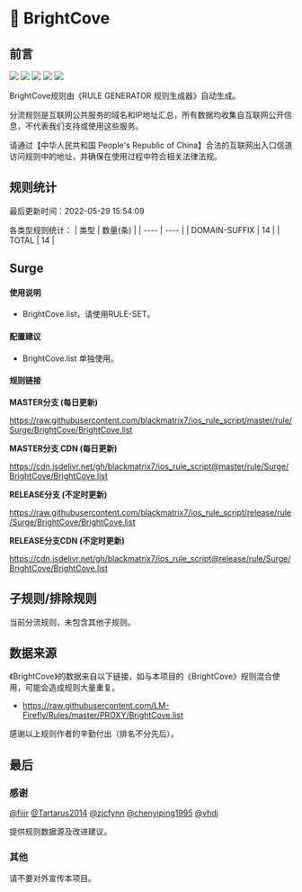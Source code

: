 # 🧸 BrightCove

## 前言

![](https://shields.io/badge/-移除重复规则-ff69b4) ![](https://shields.io/badge/-DOMAIN与DOMAIN--SUFFIX合并-green) ![](https://shields.io/badge/-DOMAIN--SUFFIX间合并-critical) ![](https://shields.io/badge/-DOMAIN--SUFFIX与DOMAIN--KEYWORD合并-blue) ![](https://shields.io/badge/-IP--CIDR(6)合并-blueviolet) 

BrightCove规则由《RULE GENERATOR 规则生成器》自动生成。

分流规则是互联网公共服务的域名和IP地址汇总，所有数据均收集自互联网公开信息，不代表我们支持或使用这些服务。

请通过【中华人民共和国 People's Republic of China】合法的互联网出入口信道访问规则中的地址，并确保在使用过程中符合相关法律法规。

## 规则统计

最后更新时间：2022-05-29 15:54:09

各类型规则统计：
| 类型 | 数量(条)  | 
| ---- | ----  |
| DOMAIN-SUFFIX | 14  | 
| TOTAL | 14  | 


## Surge 

#### 使用说明
- BrightCove.list，请使用RULE-SET。

#### 配置建议
- BrightCove.list 单独使用。

#### 规则链接
**MASTER分支 (每日更新)**

https://raw.githubusercontent.com/blackmatrix7/ios_rule_script/master/rule/Surge/BrightCove/BrightCove.list

**MASTER分支 CDN (每日更新)**

https://cdn.jsdelivr.net/gh/blackmatrix7/ios_rule_script@master/rule/Surge/BrightCove/BrightCove.list

**RELEASE分支 (不定时更新)**

https://raw.githubusercontent.com/blackmatrix7/ios_rule_script/release/rule/Surge/BrightCove/BrightCove.list

**RELEASE分支CDN (不定时更新)**

https://cdn.jsdelivr.net/gh/blackmatrix7/ios_rule_script@release/rule/Surge/BrightCove/BrightCove.list

## 子规则/排除规则


当前分流规则，未包含其他子规则。

## 数据来源

《BrightCove》的数据来自以下链接，如与本项目的《BrightCove》规则混合使用，可能会造成规则大量重复。

- https://raw.githubusercontent.com/LM-Firefly/Rules/master/PROXY/BrightCove.list


感谢以上规则作者的辛勤付出（排名不分先后）。

## 最后

### 感谢

[@fiiir](https://github.com/fiiir) [@Tartarus2014](https://github.com/Tartarus2014) [@zjcfynn](https://github.com/zjcfynn) [@chenyiping1995](https://github.com/chenyiping1995) [@vhdj](https://github.com/vhdj)

提供规则数据源及改进建议。

### 其他

请不要对外宣传本项目。